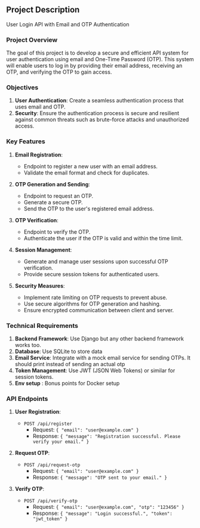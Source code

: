 
## Project Description
User Login API with Email and OTP Authentication

### Project Overview
The goal of this project is to develop a secure and efficient API system for user authentication using email and One-Time Password (OTP). This system will enable users to log in by providing their email address, receiving an OTP, and verifying the OTP to gain access.

### Objectives
1. **User Authentication**: Create a seamless authentication process that uses email and OTP.
2. **Security**: Ensure the authentication process is secure and resilient against common threats such as brute-force attacks and unauthorized access.

### Key Features
1. **Email Registration**:
   - Endpoint to register a new user with an email address.
   - Validate the email format and check for duplicates.

2. **OTP Generation and Sending**:
   - Endpoint to request an OTP.
   - Generate a secure OTP.
   - Send the OTP to the user's registered email address.

3. **OTP Verification**:
   - Endpoint to verify the OTP.
   - Authenticate the user if the OTP is valid and within the time limit.

4. **Session Management**:
   - Generate and manage user sessions upon successful OTP verification.
   - Provide secure session tokens for authenticated users.

5. **Security Measures**:
   - Implement rate limiting on OTP requests to prevent abuse.
   - Use secure algorithms for OTP generation and hashing.
   - Ensure encrypted communication between client and server.

### Technical Requirements
1. **Backend Framework**: Use Django  but any other backend framework works too.
2. **Database**: Use SQLite to store data
3. **Email Service**: Integrate with a mock email service for sending OTPs. It should print instead of sending an actual otp
4. **Token Management**: Use JWT (JSON Web Tokens) or similar for session tokens.
5. **Env setup** : Bonus points for Docker setup

### API Endpoints

1. **User Registration**:
   - `POST /api/register`
     - Request: `{ "email": "user@example.com" }`
     - Response: `{ "message": "Registration successful. Please verify your email." }`

2. **Request OTP**:
   - `POST /api/request-otp`
     - Request: `{ "email": "user@example.com" }`
     - Response: `{ "message": "OTP sent to your email." }`

3. **Verify OTP**:
   - `POST /api/verify-otp`
     - Request: `{ "email": "user@example.com", "otp": "123456" }`
     - Response: `{ "message": "Login successful.", "token": "jwt_token" }`
